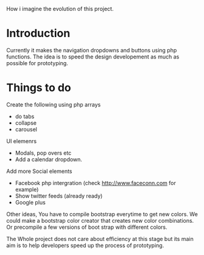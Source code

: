 How i imagine the evolution of this project.

# Introduction #

Currently it makes the navigation dropdowns and buttons using php functions. The idea is to speed the design developement as much as possible for prototyping.

# Things to do #

Create the following using php arrays
- do tabs
- collapse
- carousel

UI elemenrs
- Modals, pop overs etc
- Add a calendar dropdown.

Add more Social elements
- Facebook php intergration (check http://www.faceconn.com for example)
- Show twitter feeds (already ready)
- Google plus

Other ideas,
You have to compile bootstrap everytime to get new colors. We could make a bootstrap color creator that creates new color combinations. Or precompile a few versions of boot strap with different colors.

The Whole project does not care about efficiency at this stage but its main aim is to help developers speed up the process of prototyping.